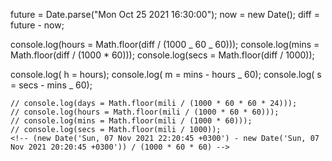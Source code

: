 future = Date.parse("Mon Oct 25 2021 16:30:00");
now = new Date();
diff = future - now;

console.log(hours = Math.floor(diff / (1000 _ 60 _ 60)));
console.log(mins = Math.floor(diff / (1000 \* 60)));
console.log(secs = Math.floor(diff / 1000));

console.log( h = hours);
console.log( m = mins - hours _ 60);
console.log( s = secs - mins _ 60);

    // console.log(days = Math.floor(mili / (1000 * 60 * 60 * 24)));
    // console.log(hours = Math.floor(mili / (1000 * 60 * 60)));
    // console.log(mins = Math.floor(mili / (1000 * 60)));
    // console.log(secs = Math.floor(mili / 1000));
    <!-- (new Date('Sun, 07 Nov 2021 22:20:45 +0300') - new Date('Sun, 07 Nov 2021 20:20:45 +0300')) / (1000 * 60 * 60) -->
